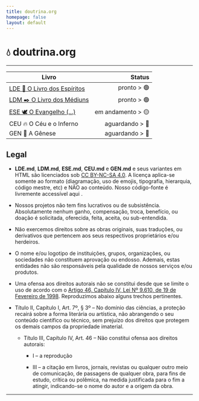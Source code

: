 ```yaml
---
title: doutrina.org
homepage: false
layout: default
---
```


# 💧 doutrina.org

<!-- ## Bem vindo!

Nosso site, [doutrina.org](https://doutrina.org), é *hosted* no [Github](https://github.com/sergioSHKLR/doutrina.org) e todo seu código é accessível.

## Direto ao ponto   -->

---

| Livro  |  Status  |
| --- | ---: |
| <a href="./LDE.html">LDE 👻 O Livro dos Espíritos</a>   | pronto > 🟢 |
| <a href="./LDM.html">LDM ✒️ O Livro dos Médiuns</a>   | pronto > 🟢 |
| <a href="./ESE.html">ESE 🕊️ O Evangelho (...) </a>   | em andamento > 🟡 |
| CEU 🔥 O Céu e o Inferno   | aguardando > 🔴 |
| GEN 🌱 A Gênese   | aguardando > 🔴 |

<!-- 

## Objetivo

Intencionamos criar versões mais dinâmicas das cinco obras básicas, listadas acima.

Utilizaremos de diagramação distinta, tipografia, cores, emojis para tal. Ademais, criamos um código mestre que possa ser usado para localizar e correlacionar diferentes partes destas mesmas obras. Adicionaremos *links* internos quando a indicação para uma leitura adicional é feita (por exemplo, Veja-se questão X de O Livro Y).

Em uma segunda fase, iremos adicionar links externos para artigos, mapas, ilustrações, e definições de termos pouco usados.

Numa terceira fase iremos aperfeiçoar o uso em tablets e celulares, dark mode, ajuste de tamanho de texto, etc.

## Análise

Visando oferecer uma experiência livre de distrações ou elementos desnecessários... (ADD)

Gostaríamos que nossa versão não sofresse da rigidez do PDF (páginas de tamanho fixo), fosse de mais fácil uso que um eBook (sem necessidade de um aplicativo especial), e não usasse *DRM* (como AZW do *Kindle*). Formatos de processadores de texto (como DOC, DOCX, ou ODF) foram rejeitados por não serem capazes de lidar com arquivos deste comprimento. Formatos livres e simples como TXT ou RTF são muito pobres em formatação de texto e não permitem a fidelidade desejada.

## Formato de arquivo

Decidimos então por adotar o formato *MarkDown* (.md) pela sua fácil edição e capacidade de formatação de texto. Entretanto, por necessidade, tivemos que utilizar várias *tags* HTML, tornando o arquivo em um híbrido MD&HTML. Para satisfazer a necessidade de programadores que visam utilizar nossos arquivos para criar outros, mantivemos uma versão MD pura no branch coding.

## Obra original

Optamos por utilizar a coletânea traduzida do original francês de Allan Kardec para o português de Brasil por Guillon Ribeiro e Manuel Quintão, e impressa pela Federação Espírita Brasileira (Copyright 1944). Agradecemos a Federação Espírita Brasileira (FEB), por disponibilizar gratuitamente o PDF das obras básicas, todas [nesta](https://www.febnet.org.br/portal/2022/08/10/obras-de-allan-kardec-3/) página (verificada em 02 de maio de 2023).

## Legenda

Individualmente, iremos identificar os livros pelos emojis e/ou siglas abaixo.

| **Emoji** | **Sigla** | **Livro** |
|:---:|:---:|---|
| 👻 | LDE | O Livro dos Espíritos |
| ✒️ | LDM | O Livro dos Médiuns |
| 🕊️ | ESE | O Evangelho segundo o Espiritismo |
| 🔥 | CEU | O Céu e o Inferno |
| 🌱 | GEN | A Gênese |

## Navegação

De modo a evitar um sumário extremamente longo, decidimos por dividi-lo em partes incrementais. Ao começo do livro temos o sumário das partes e ao começo dos capítulos temos o sumário de seções. Ao término de cada segmento, você encontra este emoji 🔼, que ao ser clicado, lhe retorna ao nível imediatamente superior (por exemplo, de seção para capítulo ou de capítulo para parte).

## Controle de Qualidade

Tentamos ao máximo manter a integralidade e fidelidade da obra, entretanto, no curso de adaptação do conteúdo para o consumo móvel (*tablets* e celulares) e por claridade/brevidade se achou mais apropriado a mudança do título de alguns capítulos ou sua ordem de apresentação, de modo a obedecer a um padrão de conjunto. Extremo cuidado foi tomado para que somente a forma fosse alterada, e em nenhum modo, o conteúdo do mesmo.

Em caso de erros, por favor, entrem em contato conosco para assegurar que a devida correção seja feita.

## Autor

Sou um Americano nato, criado no Brasil desde 1976, e em 1997 resolvi retornar aos EUA aonde me alistei e servi na Marinha por quase 21 anos. Aposentado desde 2018, veterano das guerras do Iraque e Afeganistão (4 estrelas de campanha), sou auto-didata em programação *front-end* (HTML e CSS). Venho estudando a Doutrina Espírita desde 2013, por ocasião do casamento com minha esposa Mai, quem inspirou este projeto e muitos outros. Estes mesmos, disponíveis em [SHKLR.org](https://shklr.org) almejam a disseminação da Filosofia e Ciência Espírita tal como codificada por Allan Kardec.

## Agradecimentos

À Deus, e aos três anjos que colocou ao meu lado. O da guarda, minha esposa, Mai, e nossa gatinha, Nina. Aos grupos espíritas de Tampa, Jacksonville, e Palm Beach, na Flórida, e o de Washington D.C, todos nos EUA. Também à Brian Foster (*in memoriam*) e ao meu amigo e mentor, Manoel Seabra, um dos fundadores do Love and Wisdom, de Largo, Flórida, EUA. Em especial, à João Neto, de Uberlândia, Minas Gerais, Brasil, programador e quem nos economizou meses de fastidiosa digitação e revisão. Adicionalmente, ele criou *scripts* que possibilitam a conversão (duplex) do formato MD para vários outros.

Deus abençoa, sempre!

![Sergio SHKLR](./images/sign.png)

| cargo | organização | website | email |
| --- | --- | --- | --- |
| 🎩 Fundador | ⭕ SHKLR | 🌐 [shklr.org](https://shklr.org) | 💌 [doutrina@shklr.org](mailto:doutrina@shklr.org?subject=doutrina@gh) |

## Notas

- Como a formatação final de um arquivo MD depende da plataforma de visualização utilizada, não podemos garantir que seu resultado não contenha desvios do padrão GitHub. O mesmo ocorre com a visualização de emojis, que podem sofrer de desvios de formato em virtude da plataforma aonde o conteúdo é acessado.
-->

## Legal

- **LDE.md**, **LDM.md**, **ESE.md**, **CEU.md** e **GEN.md**  e seus variantes em HTML são licenciados sob [CC BY-NC-SA 4.0](https://creativecommons.org/licenses/by-nc-sa/4.0/deed.pt_BR). A licença aplica-se somente ao formato (diagramação, uso de emojis, tipografia, hierarquia, código mestre, etc) e NÃO ao conteúdo. Nosso código-fonte é livremente accessível aqui [](https://github.com/sergioSHKLR).

- Nossos projetos não tem fins lucrativos ou de subsistência. Absolutamente nenhum ganho, compensação, troca, benefício, ou doação é solicitada, oferecida, feita, aceita, ou sub-entendida.

- Não exercemos direitos sobre as obras originais, suas traduções, ou derivativos que pertencem aos seus respectivos proprietários e/ou herdeiros.

- O nome e/ou logotipo de instituições, grupos, organizações, ou sociedades não constituem aprovação ou endosso. Ademais, estas entidades não são responsáveis pela qualidade de nossos serviços e/ou produtos.

- Uma ofensa aos direitos autorais não se constitui desde que se limite o uso de acordo com o [Artigo 46, Capítulo IV, Lei Nº 9.610, de 19 de Fevereiro de 1998](http://www.planalto.gov.br/ccivil_03/leis/l9610.htm#:~:text=Art.%2046.%20N%C3%A3o%20constitui%20ofensa%20aos%20direitos%20autorais%3A). Reproduzimos abaixo alguns trechos pertinentes.

 - Título II, Capítulo I, Art. 7º, § 3º – No domínio das ciências, a proteção recairá sobre a forma literária ou artística, não abrangendo o seu conteúdo científico ou técnico, sem prejuízo dos direitos que protegem os demais campos da propriedade imaterial.

    - Título III, Capítulo IV, Art. 46 – Não constitui ofensa aos direitos autorais:

       - I – a reprodução

       - III – a citação em livros, jornais, revistas ou qualquer outro meio de comunicação, de passagens de qualquer obra, para fins de estudo, crítica ou polêmica, na medida justificada para o fim a atingir, indicando-se o nome do autor e a origem da obra.

---

<p>&nbsp;</p>


